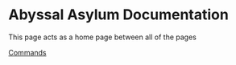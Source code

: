 # Abyssal Asylum Documentation

This page acts as a home page between all of the pages

[Commands](CommandsMain.md)

